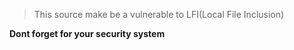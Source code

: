 > This source make be a vulnerable to LFI(Local File Inclusion)

**Dont forget for your security system**
